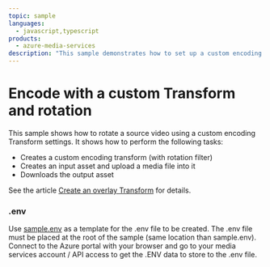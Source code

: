 ```yaml
---
topic: sample
languages:
  - javascript,typescript
products:
  - azure-media-services
description: "This sample demonstrates how to set up a custom encoding job that can overlay an image on top of your video during encoding."
---
```


# Encode with a custom Transform and rotation

This sample shows how to rotate a source video using a custom encoding Transform settings. It shows how to perform the following tasks:

* Creates a custom encoding transform (with rotation filter)
* Creates an input asset and upload a media file into it
* Downloads the output asset

See the article [Create an overlay Transform](https://docs.microsoft.com/azure/media-services/latest/transform-create-overlay-how-to) for details.

### .env

Use [sample.env](../../sample.env) as a template for the .env file to be created. The .env file must be placed at the root of the sample (same location than sample.env).
Connect to the Azure portal with your browser and go to your media services account / API access to get the .ENV data to store to the .env file.
